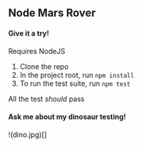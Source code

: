 ## Node Mars Rover

#### Give it a try!

Requires NodeJS

1. Clone the repo
1. In the project root, run `npm install`
1. To run the test suite, run `npm test`

All the test _should_ pass

#### Ask me about my dinosaur testing!
!(dino.jpg)[]